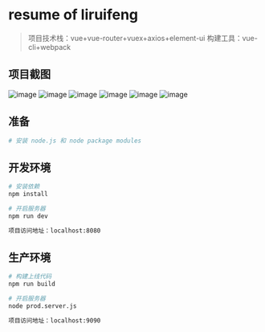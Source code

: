 # resume of liruifeng

> 项目技术栈：vue+vue-router+vuex+axios+element-ui
构建工具：vue-cli+webpack

## 项目截图

![image](https://github.com/1361320179/screenshots/1.png)
![image](https://github.com/1361320179/screenshots/2.png)
![image](https://github.com/1361320179/screenshots/3.png)
![image](https://github.com/1361320179/screenshots/4.png)
![image](https://github.com/1361320179/screenshots/5.png)
![image](https://github.com/1361320179/screenshots/6.png)

## 准备

``` bash
# 安装 node.js 和 node package modules
```

## 开发环境

``` bash
# 安装依赖
npm install

# 开启服务器
npm run dev

项目访问地址：localhost:8080
```

## 生产环境

``` bash
# 构建上线代码
npm run build

# 开启服务器
node prod.server.js

项目访问地址：localhost:9090
```

